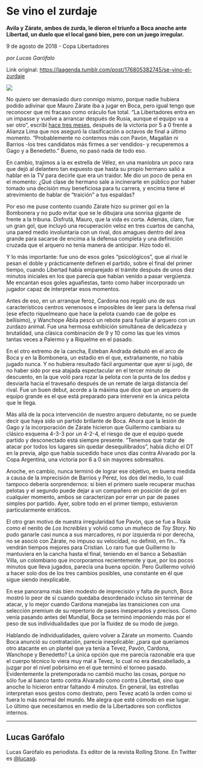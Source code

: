 # Se vino el zurdaje

**Avila y Zárate, ambos de zurda, le dieron el triunfo a Boca anoche ante Libertad, un duelo que el local ganó bien, pero con un juego irregular.**

9 de agosto de 2018 - Copa Libertadores

_por Lucas Garófalo_

Link original: https://laagenda.tumblr.com/post/176805382745/se-vino-el-zurdaje

![](https://64.media.tumblr.com/fd9fac30e89af1b46290a6d719fad5ab/tumblr_inline_pd7yurFHHh1t6q87u_500.jpg)




No quiero ser demasiado duro conmigo
mismo, porque nadie hubiera podido adivinar que Mauro Zárate iba a
jugar en Boca, pero igual tengo que reconocer que mi fracaso como
oráculo fue total. “La Libertadores entra en un impasse y vuelve a
arrancar después de Rusia, aunque el equipo va a ser otro”,
escribí [hace
tres meses](http://laagenda.buenosaires.gob.ar/post/173987043565/oli%C3%B3-riesgo-y-sali%C3%B3-a-matar), después de la victoria por 5 a 0 frente a
Alianza Lima que nos aseguró la clasificación a octavos de final a
último momento. “Probablemente no contemos más con Pavón,
Magallán ni Barrios -los tres candidatos más firmes a ser vendidos-
y recuperemos a Gago y a Benedetto.” Bueno, no pasó nada de todo
eso.

En cambio, trajimos a la ex estrella de
Vélez, en una maniobra un poco rara que dejó al delantero tan
expuesto que hasta su propio hermano salió a hablar en la TV para decirle que era un traidor. Me dio un poco de
pena en el momento: ¿Qué clase de hermano sale a incinerarte en
público por haber tomado una decisión muy beneficiosa para tu
carrera, y encima tiene el atrevimiento de hablar de “traición”
a tus espaldas?  


Por eso me puse contento cuando Zárate
hizo su primer gol en la Bombonera y no pudo evitar que se le
dibujara una sonrisa gigante de frente a la tribuna. Disfrutá,
Mauro, que la vida es corta. Además, claro, fue un gran gol, que
incluyó una recuperación veloz en tres cuartos de cancha, una pared
medio involuntaria con un rival, dos amagues dentro del área grande
para sacarse de encima a la defensa completa y una definición
cruzada que el arquero no tenía manera de anticipar. Hizo todo él.  


Y lo más importante: fue uno de esos
goles “psicológicos”, que al rival le pesan el doble y
prácticamente definen el partido, sobre el final del primer tiempo,
cuando Libertad había emparejado el trámite después de unos diez
minutos iniciales en los que parecía que habían venido a pasar
vergüenza. Me encantan esos goles aguafiestas, tanto como haber
incorporado un jugador capaz de interpretar esos momentos.  


Antes de eso, en un arranque feroz,
Cardona nos regaló uno de sus característicos centros venenosos e
imposibles de leer para la defensa rival (ese efecto riquelmeano que
hace la pelota cuando cae de golpe es bellísimo), y Wanchope Ábila
pescó un rebote para fusilar al arquero con un zurdazo animal. Fue
una hermosa exhibición simultánea de delicadeza y brutalidad, una
clásica combinación de 9 y 10 como las que les vimos tantas veces a
Palermo y a Riquelme en el pasado.


En el otro extremo de la cancha,
Esteban Andrada debutó en el arco de Boca y en la Bombonera, un
estadio en el que, extrañamente, no había jugado nunca. Y no
hubiera resultado fácil argumentar que ayer sí jugó, de no haber
sido por esa atajada espectacular en el tercer minuto de descuento,
en la que voló para rozar la pelota con la punta de los dedos y
desviarla hacia el travesaño después de un remate de larga
distancia del rival. Fue un buen debut, acorde a la máxima que dice
que un arquero de equipo grande es el que está preparado para
intervenir en la única pelota que le llega.  


Más allá de la poca intervención de
nuestro arquero debutante, no se puede decir que haya sido un partido
brillante de Boca. Ahora que la lesión de Gago y la incorporación
de Zárate hicieron que Guillermo cambiara su clásico esquema 4-3-3
por un 4-2-4, el riesgo de que el equipo quede partido y desconectado
está siempre presente. “Tenemos que tratar de atacar por todos los
lugares sin quedar desequilibrados”, había dicho el DT en la
previa, algo que había sucedido hace unos días contra Alvarado por
la Copa Argentina, una victoria por 6 a 0 sin mayores sobresaltos.

Anoche, en cambio, nunca terminó de
lograr ese objetivo, en buena medida a causa de la imprecisión de
Barrios y Pérez, los dos del medio, lo cual tampoco debería
sorprendernos: si bien el primero suele recuperar muchas pelotas y el
segundo puede dejar a un compañero en posición de gol en cualquier
momento, ambos se caracterizan por errar un par de pases simples por
partido. Ayer, sobre todo en el primer tiempo, estuvieron
particularmente erráticos.

El otro gran motivo de nuestra
irregularidad fue Pavón, que se fue a Rusia como el nenito de *Los
Increíbles* y volvió como un muñeco de *Toy Story*. No
pudo ganarle casi nunca a sus marcadores, ni por izquierda ni por
derecha, no se asoció con Zárate, no impuso su velocidad, no
definió, en fin… Ya vendrán tiempos mejores para Cristian. Lo
raro fue que Guillermo lo mantuviera en la cancha hasta el final,
teniendo en el banco a Sebastián Villa, un colombiano que
incorporamos recientemente y que, por los pocos minutos que lleva jugados, parecía una buena opción. Pero Guillermo volvió a hacer
solo dos de los tres cambios posibles, una constante en él que sigue
siendo inexplicable.

En ese panorama más bien modesto de
imprecisión y falta de punch, Boca mostró lo peor de sí cuando
quedaba desordenado incluso sin terminar de atacar, y lo mejor cuando
Cardona manejaba las transiciones con una selección premium de su
repertorio de pases inesperados y precisos. Como venía pasando antes
del Mundial, Boca se terminó imponiendo más por el peso de sus
individualidades que por la fluidez de su modo de juego.

Hablando de individualidades, quiero
volver a Zárate un momento. Cuando Boca anunció su contratación,
parecía inexplicable: ¿para qué queríamos otro atacante en un
plantel que ya tenía a Tevez, Pavón, Cardona, Wanchope y Benedetto?
La única opción que me parecía razonable era que el cuerpo técnico
lo viera muy mal a Tevez, lo cual no era descabellado, a juzgar por
el nivel pobrísimo en el que terminó el torneo pasado.
Evidentemente la pretemporada no cambió mucho las cosas, porque no
sólo fue al banco tanto contra Alvarado como contra Libertad, sino
que anoche lo hicieron entrar faltando 4 minutos. En general, las
estrellas interpretan esos gestos como destrato, pero Tevez acató la
orden como si fuera lo más normal del mundo. Me alegra que esté
cómodo en ese lugar. Lo último que necesitamos en medio de la
Libertadores son conflictos internos.  


  




---

Lucas Garófalo
--------------

 Lucas Garófalo es periodista. Es editor de la revista Rolling Stone. En Twitter es [@lucasg](https://twitter.com/lucasg?lang=es). 

